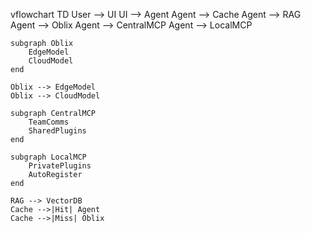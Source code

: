 vflowchart TD
    User --> UI
    UI --> Agent
    Agent --> Cache
    Agent --> RAG
    Agent --> Oblix
    Agent --> CentralMCP
    Agent --> LocalMCP

    subgraph Oblix
        EdgeModel
        CloudModel
    end

    Oblix --> EdgeModel
    Oblix --> CloudModel

    subgraph CentralMCP
        TeamComms
        SharedPlugins
    end

    subgraph LocalMCP
        PrivatePlugins
        AutoRegister
    end

    RAG --> VectorDB
    Cache -->|Hit| Agent
    Cache -->|Miss| Oblix